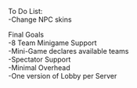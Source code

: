 To Do List:\
-Change NPC skins

Final Goals\
-8 Team Minigame Support\
-Mini-Game declares available teams\
-Spectator Support\
-Minimal Overhead\
-One version of Lobby per Server
